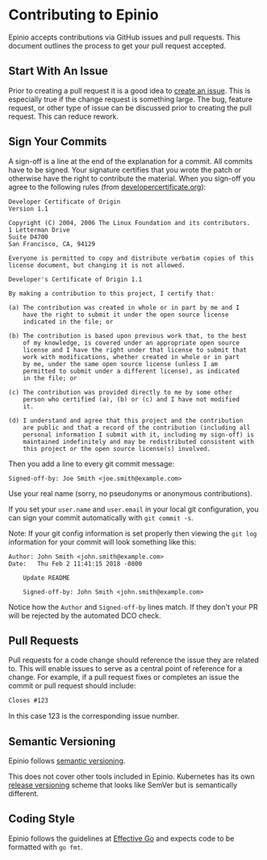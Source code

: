 # Contributing to Epinio

Epinio accepts contributions via GitHub issues and pull requests.
This document outlines the process to get your pull request accepted.

## Start With An Issue

Prior to creating a pull request it is a good idea to [create an issue].
This is especially true if the change request is something large.
The bug, feature request, or other type of issue can be discussed prior to
creating the pull request. This can reduce rework.

[Create an issue]: https://github.com/epinio/epinio/issues/new

## Sign Your Commits

A sign-off is a line at the end of the explanation for a commit.
All commits have to be signed. Your signature certifies that you wrote the patch
or otherwise have the right to contribute the material. When you sign-off you
agree to the following rules
(from [developercertificate.org](https://developercertificate.org/)):

```
Developer Certificate of Origin
Version 1.1

Copyright (C) 2004, 2006 The Linux Foundation and its contributors.
1 Letterman Drive
Suite D4700
San Francisco, CA, 94129

Everyone is permitted to copy and distribute verbatim copies of this
license document, but changing it is not allowed.

Developer's Certificate of Origin 1.1

By making a contribution to this project, I certify that:

(a) The contribution was created in whole or in part by me and I
    have the right to submit it under the open source license
    indicated in the file; or

(b) The contribution is based upon previous work that, to the best
    of my knowledge, is covered under an appropriate open source
    license and I have the right under that license to submit that
    work with modifications, whether created in whole or in part
    by me, under the same open source license (unless I am
    permitted to submit under a different license), as indicated
    in the file; or

(c) The contribution was provided directly to me by some other
    person who certified (a), (b) or (c) and I have not modified
    it.

(d) I understand and agree that this project and the contribution
    are public and that a record of the contribution (including all
    personal information I submit with it, including my sign-off) is
    maintained indefinitely and may be redistributed consistent with
    this project or the open source license(s) involved.
```

Then you add a line to every git commit message:

    Signed-off-by: Joe Smith <joe.smith@example.com>

Use your real name (sorry, no pseudonyms or anonymous contributions).

If you set your `user.name` and `user.email` in your local git configuration, you can sign your
commit automatically with `git commit -s`.

Note: If your git config information is set properly then viewing the `git log`
information for your commit will look something like this:

```
Author: John Smith <john.smith@example.com>
Date:   Thu Feb 2 11:41:15 2018 -0800

    Update README

    Signed-off-by: John Smith <john.smith@example.com>
```

Notice how the `Author` and `Signed-off-by` lines match. If they don't your PR will
be rejected by the automated DCO check.

## Pull Requests

Pull requests for a code change should reference the issue they are related to.
This will enable issues to serve as a central point of reference for a change.
For example, if a pull request fixes or completes an issue the commit or
pull request should include:

```md
Closes #123
```

In this case 123 is the corresponding issue number.

## Semantic Versioning

Epinio follows [semantic versioning](https://semver.org/).

This does not cover other tools included in Epinio.
Kubernetes has its own [release versioning](https://github.com/kubernetes/community/blob/master/contributors/design-proposals/release/versioning.md#kubernetes-release-versioning)
scheme that looks like SemVer but is semantically different.

## Coding Style

Epinio follows the guidelines at [Effective Go](https://go.dev/doc/effective_go) and expects code to
be formatted with `go fmt`.
